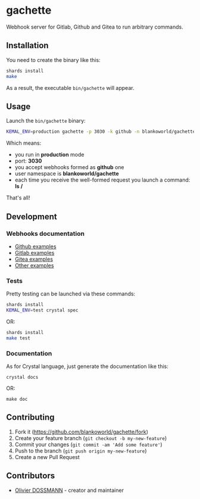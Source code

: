 # gachette

Webhook server for Gitlab, Github and Gitea to run arbitrary commands.

## Installation

You need to create the binary like this:

```bash
shards install
make
```

As a result, the executable `bin/gachette` will appear.

## Usage

Launch the `bin/gachette` binary:

```bash
KEMAL_ENV=production gachette -p 3030 -k github -n blankoworld/gachette -c "ls /"
```

Which means:

  * you run in **production** mode
  * port: **3030**
  * you accept webhooks formed as **github** one
  * user namespace is **blankoworld/gachette**
  * each time you receive the well-formed request you launch a command: **ls /**

That's all!

## Development

### Webhooks documentation

  * [Github examples](https://developer.github.com/v3/activity/events/types/#pushevent)
  * [Gitlab examples](https://docs.gitlab.com/ee/user/project/integrations/webhooks.html#push-events)
  * [Gitea examples](https://docs.gitea.io/en-us/webhooks/)
  * [Other examples](https://github.com/adnanh/webhook/blob/master/docs/Hook-Examples.md)

### Tests

Pretty testing can be launched via these commands:

```bash
shards install
KEMAL_ENV=test crystal spec
```

OR:

```bash
shards install
make test
```

### Documentation

As for Crystal language, just generate the documentation like this:

```
crystal docs
```

OR:

```
make doc
```

## Contributing

1. Fork it (<https://github.com/blankoworld/gachette/fork>)
2. Create your feature branch (`git checkout -b my-new-feature`)
3. Commit your changes (`git commit -am 'Add some feature'`)
4. Push to the branch (`git push origin my-new-feature`)
5. Create a new Pull Request

## Contributors

- [Olivier DOSSMANN](https://github.com/blankoworld) - creator and maintainer
